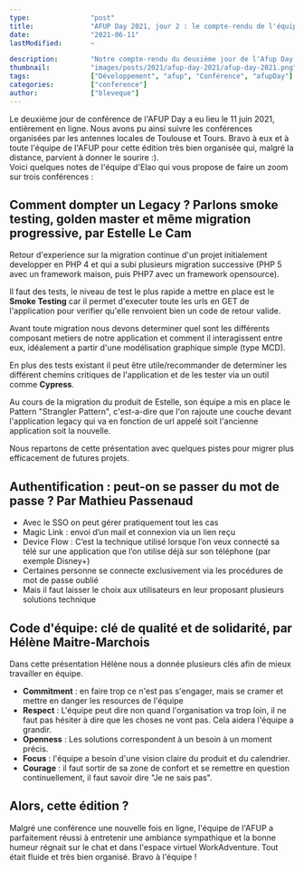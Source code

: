 ```yaml
---
type:               "post"
title:              "AFUP Day 2021, jour 2 : le compte-rendu de l'équipe"
date:               "2021-06-11"
lastModified:       ~

description:        "Notre compte-rendu du deuxième jour de l'Afup Day, édition 2021, à distance !"
thumbnail:          "images/posts/2021/afup-day-2021/afup-day-2021.png"
tags:               ["Développement", "afup", "Conférence", "afupDay"]
categories:         ["conference"]
author:             ["bleveque"]
---
```


Le deuxième jour de conférence de l'AFUP Day a eu lieu le 11 juin 2021, entièrement en ligne. Nous avons pu ainsi suivre les conférences organisées par les antennes locales de Toulouse et Tours. Bravo à eux et à toute l'équipe de l'AFUP pour cette édition très bien organisée qui, malgré la distance, parvient à donner le sourire :).  
Voici quelques notes de l'équipe d'Elao qui vous propose de faire un zoom sur trois conférences :

## Comment dompter un Legacy ? Parlons smoke testing, golden master et même migration progressive, par Estelle Le Cam

Retour d'experience sur la migration continue d'un projet initialement developper en PHP 4 et qui a subi plusieurs migration successive (PHP 5 avec un framework maison, puis PHP7 avec un framework opensource).

Il faut des tests, le niveau de test le plus rapide a mettre en place est le **Smoke Testing** car il permet d'executer toute les urls en GET de l'application pour verifier qu'elle renvoient bien un code de retour valide.

Avant toute migration nous devons determiner quel sont les différents composant metiers de notre application et comment il interagissent entre eux, idéalement a partir d'une modélisation graphique simple (type MCD).

En plus des tests existant il peut être utile/recommander de determiner les différent chemins critiques de l'application et de les tester via un outil comme **Cypress**.

Au cours de la migration du produit de Estelle, son équipe a mis en place le Pattern "Strangler Pattern", c'est-a-dire que l'on rajoute une couche devant l'application legacy qui va en fonction de url appelé soit l'ancienne application soit la nouvelle.

Nous repartons de cette présentation avec quelques pistes pour migrer plus efficacement de futures projets.

## Authentification : peut-on se passer du mot de passe ? Par Mathieu Passenaud

- Avec le SSO on peut gérer pratiquement tout les cas
- Magic Link : envoi d’un mail et connexion via un lien reçu
- Device Flow : C’est la technique utilisé lorsque l’on veux connecté sa télé sur une application que l’on utilise déjà sur son téléphone (par exemple Disney+)
- Certaines personne se connecte exclusivement via les procédures de mot de passe oublié
- Mais il faut laisser le choix aux utilisateurs en leur proposant plusieurs solutions technique


## Code d'équipe: clé de qualité et de solidarité, par Hélène Maitre-Marchois

Dans cette présentation Hélène nous a donnée plusieurs clés afin de mieux travailler en équipe.

- **Commitment** : en faire trop ce n'est pas s'engager, mais se cramer et mettre en danger les resources de l'équipe
- **Respect** : L'équipe peut dire non quand l'organisation va trop loin, il ne faut pas hésiter à dire que les choses ne vont pas. Cela aidera l'équipe a grandir.
- **Openness** : Les solutions correspondent à un besoin à un moment précis.
- **Focus** : l'équipe a besoin d'une vision claire du produit et du calendrier.
- **Courage** : il faut sortir de sa zone de confort et se remettre en question continuellement, il faut savoir dire "Je ne sais pas".


## Alors, cette édition ? 

Malgré une conférence une nouvelle fois en ligne, l'équipe de l'AFUP a parfaitement réussi à entretenir une ambiance sympathique et la bonne humeur régnait sur le chat et dans l'espace virtuel WorkAdventure. Tout était fluide et très bien organisé. Bravo à l'équipe !
